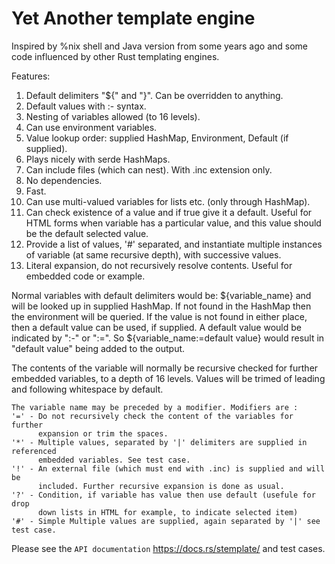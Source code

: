 # Yet Another template engine

Inspired by %nix shell and Java version from some years ago and some code influenced by other Rust templating engines.

Features:
1. Default delimiters "${" and "}". Can be overridden to anything.
2. Default values with :- syntax.
3. Nesting of variables allowed (to 16 levels).
4. Can use environment variables.
5. Value lookup order: supplied HashMap, Environment, Default (if supplied).
6. Plays nicely with serde HashMaps.
7. Can include files (which can nest). With .inc extension only.
8. No dependencies.
9. Fast.
10. Can use multi-valued variables for lists etc. (only through HashMap).
11. Can check existence of a value and if true give it a default. Useful for 
    HTML forms when variable has a particular value, and this value should
    be the default selected value.
12. Provide a list of values, '#' separated, and instantiate multiple instances of variable (at same recursive depth), with successive values.
13. Literal expansion, do not recursively resolve contents. Useful for embedded
    code or example.


Normal variables with default delimiters would be: ${variable_name} and 
will be looked up in supplied HashMap. If not found in the HashMap then the 
environment will be queried. If the value is not found in either place, then 
a default value can be used, if supplied. A default value would
be indicated by ":-" or ":=". So ${variable_name:=default value} would result
in "default value" being added to the output.

The contents of the variable will normally be recursive checked for further
embedded variables, to a depth of 16 levels. Values will be trimed of leading and following whitespace by default.

```
The variable name may be preceded by a modifier. Modifiers are :
'=' - Do not recursively check the content of the variables for further
      expansion or trim the spaces.
'*' - Multiple values, separated by '|' delimiters are supplied in referenced
      embedded variables. See test case.
'!' - An external file (which must end with .inc) is supplied and will be
      included. Further recursive expansion is done as usual.
'?' - Condition, if variable has value then use default (usefule for drop
      down lists in HTML for example, to indicate selected item)
'#' - Simple Multiple values are supplied, again separated by '|' see test case.
```

Please see the `API documentation` https://docs.rs/stemplate/ and test cases.
